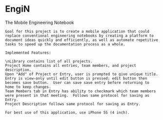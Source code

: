 # EngiN
The Mobile Engineering Notebook

    Goal for this project is to create a mobile application that could replace conventional engineering notebooks by creating a platform to document ideas quickly and efficiently, as well as automate repetitive tasks to speed up the documentation process as a whole.

    Implemented Features:

    \nLibrary contains list of all projects.
    Project Home contains all entries, team members, and project description.
    Upon "Add" of Project or Entry, user is prompted to give unique title.
    Entry is view-only until edit button is pressed; edit button then becomes save button.  User can save save entry before returning to home to keep changes.
    Team Members tab in Entry has ability to checkmark which team members were present in that meeting.  Follows same protocol for saving as Entry.
    Project Description follows same protocol for saving as Entry.

    For best use of this application, use iPhone 5S (4 inch).